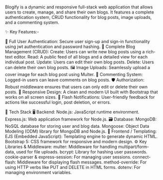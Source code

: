 Blogify is a dynamic and responsive full-stack web application that allows users to create, manage, and share their own blogs. It features a complete authentication system, CRUD functionality for blog posts, image uploads, and a commenting system.

✨ Key Features:-

🔐 Full User Authentication: Secure user sign-up and sign-in functionality using jwt authentication and password hashing.
📝 Complete Blog Management (CRUD):
Create: Users can write new blog posts using a rich-text editor.
Read: A public feed of all blogs and a detailed view for each individual post.
Update: Users can edit their own blog posts.
Delete: Users can delete their own blog posts.
🖼️ Image Uploads: Seamlessly upload a cover image for each blog post using Multer.
💬 Commenting System: Logged-in users can leave comments on blog posts.
🛡️ Authorization: Robust middleware ensures that users can only edit or delete their own posts.
📱 Responsive Design: A clean and modern UI built with Bootstrap that works on all screen sizes.
📢 Flash Notifications: User-friendly feedback for actions like successful login, post deletion, or errors.

🔧 Tech Stack
🖥️ Backend:
Node.js: JavaScript runtime environment.
Express.js: Web application framework for Node.js.
🗃️ Database:
MongoDB: NoSQL database for storing user and blog data.
Mongoose: Object Data Modeling (ODM) library for MongoDB and Node.js.
🎨 Frontend / Templating:
EJS (Embedded JavaScript): Templating engine to generate dynamic HTML.
Bootstrap 5: CSS framework for responsive and modern design.
⚙️ Key Libraries & Middleware:
multer: Middleware for handling multipart/form-data, used for file uploads.
bcrypt: Library for hashing user passwords.
cookie-parser & express-session: For managing user sessions.
connect-flash: Middleware for displaying flash messages.
method-override: For using HTTP verbs like PUT and DELETE in HTML forms.
dotenv: For managing environment variables.
